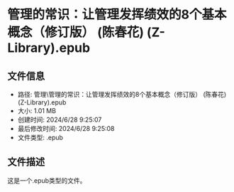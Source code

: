 ﻿# 管理的常识：让管理发挥绩效的8个基本概念（修订版） (陈春花) (Z-Library).epub

## 文件信息
- 路径: 管理\管理的常识：让管理发挥绩效的8个基本概念（修订版） (陈春花) (Z-Library).epub
- 大小: 1.01 MB
- 创建时间: 2024/6/28 9:25:07
- 最后修改时间: 2024/6/28 9:25:08
- 文件类型: .epub

## 文件描述
这是一个.epub类型的文件。

